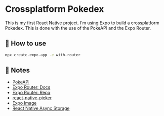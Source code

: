 # Crossplatform Pokedex

This is my first React Native project. I'm using Expo to build a crossplatform Pokedex.
This is done with the use of the PokeAPI and the Expo Router.

## 🚀 How to use

```sh
npx create-expo-app -e with-router
```

## 📝 Notes

- [PokeAPI](https://pokeapi.co/)
- [Expo Router: Docs](https://expo.github.io/router)
- [Expo Router: Repo](https://github.com/expo/router)
- [react-native-picker](https://github.com/react-native-picker/picker)
- [Expo Image](https://docs.expo.io/versions/latest/sdk/image/)
- [React Native Async Storage](https://github.com/react-native-async-storage/async-storage)
